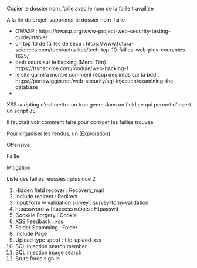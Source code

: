 Copier le dossier nom_faille avec le nom de la faille travaillee

A la fin du projet, supprimer le dossier nom_faille

<ul>
	<li>OWASP : https://owasp.org/www-project-web-security-testing-guide/stable/</li>
	<li>un top 10 de failles de secu : https://www.futura-sciences.com/tech/actualites/tech-top-10-failles-web-plus-courantes-1625/</li>
	<li>petit cours sur le hacking (Merci Tim) : https://tryhackme.com/module/web-hacking-1</li>
	<li>le site qui m'a montré comment récup des infos sur la bdd : https://portswigger.net/web-security/sql-injection/examining-the-database<li>
</ul>
<p>
XSS scripting c'est mettre un truc genre <script>alert(1)</script> dans un field ce qui permet d'insert un script JS
</p>

<p>Il faudrait voir comment faire pour corriger les failles trouvee</p>
<p>Pour organiser les rendus, un (Exploration)

Offensive

Faille

Mitigation</p>

<p>
	Liste des failles reussies : plus que 2<br>
	<ol>
		<li>Hidden field recover : Recovery_mail</li>
		<li>Include redirect : Redirect</li>
		<li>Input form w validation survey : survey-form-validation</li>
		<li>htpassword w htaccess robots :  Htpasswd</li>
		<li>Cookkie Forgery : Cookie</li>
		<li>XSS Feedback : xss</li>
		<li>Folder Spamming : Folder</li>
		<li>Include Page</li>
		<li>Upload type spoof : file-uplaod-xss</li>
		<li>SQL injection search member</li>
		<li>SQL injection image search</li>
		<li>Brute force sign in</li>
	</ol>
</p>